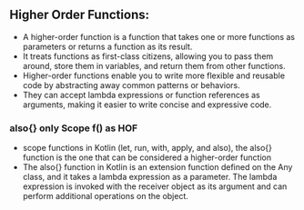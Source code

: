 ## Higher Order Functions:
- A higher-order function is a function that takes one or more functions as parameters or returns a function as its result. 
- It treats functions as first-class citizens, allowing you to pass them around, store them in variables, and return them from other functions. 
- Higher-order functions enable you to write more flexible and reusable code by abstracting away common patterns or behaviors. 
- They can accept lambda expressions or function references as arguments, making it easier to write concise and expressive code.

### also{} only Scope f() as HOF
- scope functions in Kotlin (let, run, with, apply, and also), the also{} function is the one that can be considered a higher-order function
- The also{} function in Kotlin is an extension function defined on the Any class, and it takes a lambda expression as a parameter. The lambda expression is invoked with the receiver object as its argument and can perform additional operations on the object.


